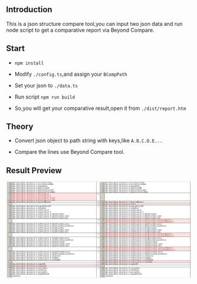## Introduction
This is a json structure compare tool,you can input two json data and run node script to get a comparative report via Beyond Compare.

## Start

- `npm install`

- Modify `./config.ts`,and assign your `BCompPath`

- Set your json to `./data.ts`

- Run script `npm run build`

- So,you will get your comparative result,open it from `./dist/report.htm`

## Theory

- Convert json object to path string with keys,like `A.B.C.D.E...`

- Compare the lines use Beyond Compare tool.

## Result Preview

![](https://raw.githubusercontent.com/xucongli1989/json-structure-compare/master/img.jpg)

